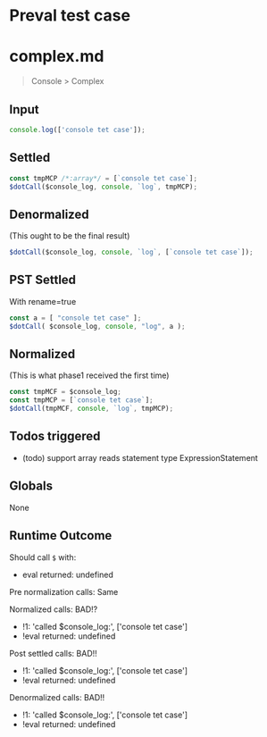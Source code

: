 # Preval test case

# complex.md

> Console > Complex
>
>

## Input

`````js filename=intro
console.log(['console tet case']);
`````


## Settled


`````js filename=intro
const tmpMCP /*:array*/ = [`console tet case`];
$dotCall($console_log, console, `log`, tmpMCP);
`````


## Denormalized
(This ought to be the final result)

`````js filename=intro
$dotCall($console_log, console, `log`, [`console tet case`]);
`````


## PST Settled
With rename=true

`````js filename=intro
const a = [ "console tet case" ];
$dotCall( $console_log, console, "log", a );
`````


## Normalized
(This is what phase1 received the first time)

`````js filename=intro
const tmpMCF = $console_log;
const tmpMCP = [`console tet case`];
$dotCall(tmpMCF, console, `log`, tmpMCP);
`````


## Todos triggered


- (todo) support array reads statement type ExpressionStatement


## Globals


None


## Runtime Outcome


Should call `$` with:
 - eval returned: undefined

Pre normalization calls: Same

Normalized calls: BAD!?
 - !1: 'called $console_log:', ['console tet case']
 - !eval returned: undefined

Post settled calls: BAD!!
 - !1: 'called $console_log:', ['console tet case']
 - !eval returned: undefined

Denormalized calls: BAD!!
 - !1: 'called $console_log:', ['console tet case']
 - !eval returned: undefined
